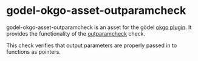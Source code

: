 godel-okgo-asset-outparamcheck
==============================
godel-okgo-asset-outparamcheck is an asset for the gödel [okgo plugin](https://github.com/palantir/okgo). It provides
the functionality of the [outparamcheck](https://github.com/palantir/outparamcheck) check.

This check verifies that output parameters are properly passed in to functions as pointers.
